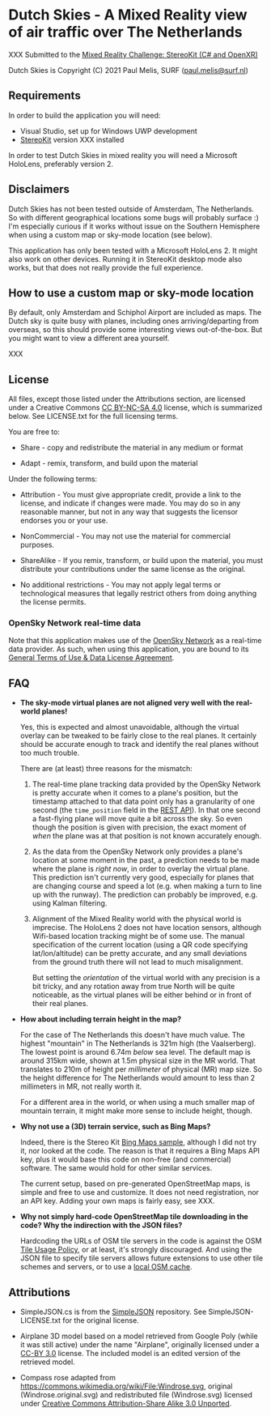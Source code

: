 # Dutch Skies - A Mixed Reality view of air traffic over The Netherlands


XXX Submitted to the [Mixed Reality Challenge: StereoKit (C# and OpenXR)](https://mixed-reality-stereokit.devpost.com/)


Dutch Skies is Copyright (C) 2021 Paul Melis, SURF (paul.melis@surf.nl)


## Requirements

In order to build the application you will need:

* Visual Studio, set up for Windows UWP development
* [StereoKit](https://stereokit.net/) version XXX installed

In order to test Dutch Skies in mixed reality you will need a Microsoft HoloLens,
preferably version 2.


## Disclaimers

Dutch Skies has not been tested outside of Amsterdam, The Netherlands. So with
different geographical locations some bugs will probably surface :) I'm especially 
curious if it works without issue on the Southern Hemisphere when using a custom
map or sky-mode location (see below).

This application has only been tested with a Microsoft HoloLens 2. It might
also work on other devices. Running it in StereoKit desktop mode also works, but that 
does not really provide the full experience.


## How to use a custom map or sky-mode location

By default, only Amsterdam and Schiphol Airport are included as maps. The 
Dutch sky is quite busy with planes, including ones arriving/departing from overseas,
so this should provide some interesting views out-of-the-box. But you might want
to view a different area yourself.

XXX


## License

All files, except those listed under the Attributions section, are licensed
under a Creative Commons [CC BY-NC-SA 4.0](https://creativecommons.org/licenses/by-nc-sa/4.0/)
license, which is summarized below. See LICENSE.txt for the full licensing terms. 

You are free to:

* Share - copy and redistribute the material in any medium or format

* Adapt - remix, transform, and build upon the material 

Under the following terms:

* Attribution - You must give appropriate credit, provide a link to the license, and 
  indicate if changes were made. You may do so in any reasonable manner, but not in 
  any way that suggests the licensor endorses you or your use. 

* NonCommercial - You may not use the material for commercial purposes. 

* ShareAlike - If you remix, transform, or build upon the material, you must 
  distribute your contributions under the same license as the original. 
  
* No additional restrictions - You may not apply legal terms or technological measures that legally restrict others from doing anything the license permits. 


### OpenSky Network real-time data

Note that this application makes use of the [OpenSky Network](https://opensky-network.org/)
as a real-time data provider. As such, when using this application, you are bound to
its [General Terms of Use & Data License Agreement](https://opensky-network.org/about/terms-of-use).


## FAQ

* **The sky-mode virtual planes are not aligned very well with the real-world planes!**

  Yes, this is expected and almost unavoidable, although the virtual overlay
  can be tweaked to be fairly close to the real planes. It certainly should be accurate enough
  to track and identify the real planes without too much trouble.
  
  There are (at least) three reasons for the mismatch:
  
  1. The real-time plane tracking data provided by the OpenSky Network is pretty
     accurate when it comes to a plane's position, but the timestamp attached
     to that data point only has a granularity of one second (the `time_position`
     field in the [REST API](https://openskynetwork.github.io/opensky-api/rest.html)).
     In that one second a fast-flying plane will move quite a bit across the sky. 
     So even though the position is given with precision, the exact moment of *when* 
     the plane was at that position is not known accurately enough. 
     
  2. As the data from the OpenSky Network only provides a plane's location at some
     moment in the past, a prediction needs to be made where the plane is *right now*, in order
     to overlay the virtual plane. This prediction isn't currently very good, especially
     for planes that are changing course and speed a lot (e.g. when making a turn to line
     up with the runway). The prediction can probably be improved, e.g. using
     Kalman filtering.
     
  3. Alignment of the Mixed Reality world with the physical world is imprecise. The HoloLens 2
     does not have location sensors, although Wifi-based location tracking might be
     of some use. The manual specification of the current location (using a QR code
     specifying lat/lon/altitude) can be pretty accurate, and any small deviations from
     the ground truth there will not lead to much misalignment. 
     
     But setting the *orientation* of the virtual world with any precision is a bit 
     tricky, and any rotation away from true North will be quite noticeable, as the 
     virtual planes will be either behind or in front of their real planes.    

* **How about including terrain height in the map?**

  For the case of The Netherlands this doesn't have much value. The highest
  "mountain" in The Netherlands is 321m high (the Vaalserberg). The lowest point
  is around 6.74m *below* sea level. The default map is around 315km wide, shown
  at 1.5m physical size in the MR world. That translates to 210m of height
  per *millimeter* of physical (MR) map size. So the height difference for The 
  Netherlands would amount to less than 2 millimeters in MR, not really worth it.
  
  For a different area in the world, or when using a much smaller map of mountain
  terrain, it might make more sense to include height, though.
  
* **Why not use a (3D) terrain service, such as Bing Maps?**

  Indeed, there is the Stereo Kit [Bing Maps sample](https://github.com/maluoi/StereoKit-BingMaps),
  although I did not try it, nor looked at the code. The reason is that it
  requires a Bing Maps API key, plus it would base this code on non-free (and commercial)
  software. The same would hold for other similar services.
  
  The current setup, based on pre-generated OpenStreetMap maps, is simple and free to 
  use and customize. It does not need registration, nor an API key. Adding your
  own maps is fairly easy, see XXX.

* **Why not simply hard-code OpenStreetMap tile downloading in the code? Why the indirection
  with the JSON files?**

  Hardcoding the URLs of OSM tile servers in the code is against the OSM [Tile Usage Policy](https://operations.osmfoundation.org/policies/tiles/),
  or at least, it's strongly discouraged. And using the JSON file to specify tile
  servers allows future extensions to use other tile schemes and servers, or to 
  use a [local OSM cache](https://github.com/paulmelis/osmcache).
  

## Attributions

* SimpleJSON.cs is from the [SimpleJSON](https://github.com/Bunny83/SimpleJSON) repository.
  See SimpleJSON-LICENSE.txt for the original license.
  
* Airplane 3D model based on a model retrieved from Google Poly (while it was still active) 
  under the name "Airplane", originally licensed under a [CC-BY 3.0](https://creativecommons.org/licenses/by/3.0/) 
  license. The included model is an edited version of the retrieved model. 

* Compass rose adapted from https://commons.wikimedia.org/wiki/File:Windrose.svg,
  original (Windrose.original.svg) and redistributed file (Windrose.svg) licensed 
  under [Creative Commons Attribution-Share Alike 3.0 Unported](https://creativecommons.org/licenses/by-sa/3.0/deed.en).
  
